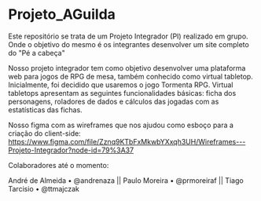 # Projeto_AGuilda
Este repositório se trata de um Projeto Integrador (PI) realizado em grupo. Onde o objetivo do mesmo é os integrantes desenvolver um site completo do "Pé a cabeça"

Nosso projeto integrador tem como objetivo desenvolver uma plataforma web para jogos de RPG de mesa, também conhecido como virtual tabletop. Inicialmente, foi decidido que usaremos o jogo Tormenta RPG. Virtual tabletops apresentam as seguintes funcionalidades básicas: ficha dos personagens, roladores de dados e cálculos das jogadas com as estatísticas das fichas.

Nosso figma com as wireframes que nos ajudou como esboço para a criação do client-side: 
https://www.figma.com/file/Zznq9KTbFxMkwbYXxqh3UH/Wireframes---Projeto-Integrador?node-id=79%3A37





Colaboradores até o momento:

André de Almeida • @andrenaza ||
Paulo Moreira    • @prmoreiraf ||
Tiago Tarcisio   • @ttmajczak 


